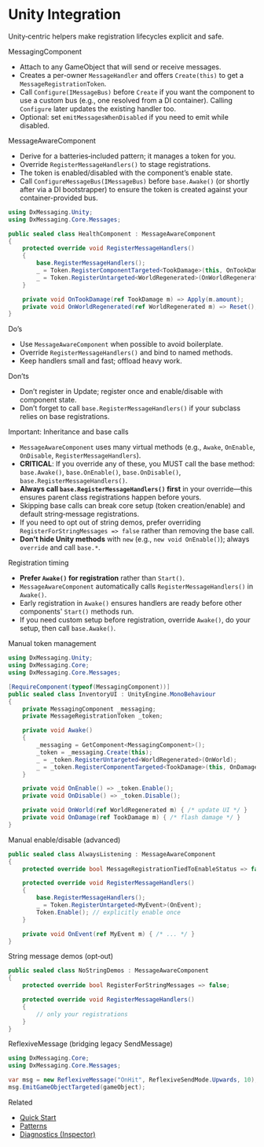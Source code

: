 # Unity Integration

Unity‑centric helpers make registration lifecycles explicit and safe.

MessagingComponent

- Attach to any GameObject that will send or receive messages.
- Creates a per-owner `MessageHandler` and offers `Create(this)` to get a `MessageRegistrationToken`.
- Call `Configure(IMessageBus)` before `Create` if you want the component to use a custom bus (e.g., one resolved from a DI container). Calling `Configure` later updates the existing handler too.
- Optional: set `emitMessagesWhenDisabled` if you need to emit while disabled.

MessageAwareComponent

- Derive for a batteries‑included pattern; it manages a token for you.
- Override `RegisterMessageHandlers()` to stage registrations.
- The token is enabled/disabled with the component’s enable state.
- Call `ConfigureMessageBus(IMessageBus)` before `base.Awake()` (or shortly after via a DI bootstrapper) to ensure the token is created against your container-provided bus.

```csharp
using DxMessaging.Unity;
using DxMessaging.Core.Messages;

public sealed class HealthComponent : MessageAwareComponent
{
    protected override void RegisterMessageHandlers()
    {
        base.RegisterMessageHandlers();
        _ = Token.RegisterComponentTargeted<TookDamage>(this, OnTookDamage);
        _ = Token.RegisterUntargeted<WorldRegenerated>(OnWorldRegenerated);
    }

    private void OnTookDamage(ref TookDamage m) => Apply(m.amount);
    private void OnWorldRegenerated(ref WorldRegenerated m) => Reset();
}
```

Do’s

- Use `MessageAwareComponent` when possible to avoid boilerplate.
- Override `RegisterMessageHandlers()` and bind to named methods.
- Keep handlers small and fast; offload heavy work.

Don’ts

- Don’t register in Update; register once and enable/disable with component state.
- Don’t forget to call `base.RegisterMessageHandlers()` if your subclass relies on base registrations.

Important: Inheritance and base calls

- `MessageAwareComponent` uses many virtual methods (e.g., `Awake`, `OnEnable`, `OnDisable`, `RegisterMessageHandlers`).
- **CRITICAL**: If you override any of these, you MUST call the base method: `base.Awake()`, `base.OnEnable()`, `base.OnDisable()`, `base.RegisterMessageHandlers()`.
- **Always call `base.RegisterMessageHandlers()` first** in your override—this ensures parent class registrations happen before yours.
- Skipping base calls can break core setup (token creation/enable) and default string‑message registrations.
- If you need to opt out of string demos, prefer overriding `RegisterForStringMessages => false` rather than removing the base call.
- **Don't hide Unity methods** with `new` (e.g., `new void OnEnable()`); always `override` and call `base.*`.

Registration timing

- **Prefer `Awake()` for registration** rather than `Start()`.
- `MessageAwareComponent` automatically calls `RegisterMessageHandlers()` in `Awake()`.
- Early registration in `Awake()` ensures handlers are ready before other components' `Start()` methods run.
- If you need custom setup before registration, override `Awake()`, do your setup, then call `base.Awake()`.

Manual token management

```csharp
using DxMessaging.Unity;
using DxMessaging.Core;
using DxMessaging.Core.Messages;

[RequireComponent(typeof(MessagingComponent))]
public sealed class InventoryUI : UnityEngine.MonoBehaviour
{
    private MessagingComponent _messaging;
    private MessageRegistrationToken _token;

    private void Awake()
    {
        _messaging = GetComponent<MessagingComponent>();
        _token = _messaging.Create(this);
        _ = _token.RegisterUntargeted<WorldRegenerated>(OnWorld);
        _ = _token.RegisterComponentTargeted<TookDamage>(this, OnDamage);
    }

    private void OnEnable() => _token.Enable();
    private void OnDisable() => _token.Disable();

    private void OnWorld(ref WorldRegenerated m) { /* update UI */ }
    private void OnDamage(ref TookDamage m) { /* flash damage */ }
}
```

Manual enable/disable (advanced)

```csharp
public sealed class AlwaysListening : MessageAwareComponent
{
    protected override bool MessageRegistrationTiedToEnableStatus => false; // keep token enabled

    protected override void RegisterMessageHandlers()
    {
        base.RegisterMessageHandlers();
        _ = Token.RegisterUntargeted<MyEvent>(OnEvent);
        Token.Enable(); // explicitly enable once
    }

    private void OnEvent(ref MyEvent m) { /* ... */ }
}
```

String message demos (opt‑out)

```csharp
public sealed class NoStringDemos : MessageAwareComponent
{
    protected override bool RegisterForStringMessages => false;

    protected override void RegisterMessageHandlers()
    {
        // only your registrations
    }
}
```

ReflexiveMessage (bridging legacy SendMessage)

```csharp
using DxMessaging.Core;
using DxMessaging.Core.Messages;

var msg = new ReflexiveMessage("OnHit", ReflexiveSendMode.Upwards, 10);
msg.EmitGameObjectTargeted(gameObject);
```

Related

- [Quick Start](QuickStart.md)
- [Patterns](Patterns.md)
- [Diagnostics (Inspector)](Diagnostics.md)
